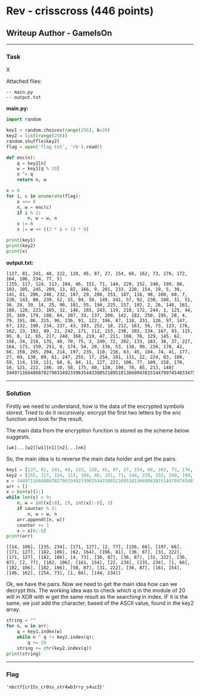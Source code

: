 # Rev - crisscross (446 points)
## Writeup Author - GameIsOn

---

### Task

X

Attached files:
```
-- main.py
-- output.txt
```

**main.py:**
```python
import random

key1 = random.choices(range(256), k=20)
key2 = list(range(256))
random.shuffle(key2)
flag = open('flag.txt', 'rb').read()    

def enc(n):
    q = key2[n]
    w = key1[q % 20]
    n ^= q
    return n, w

x = 0
for i, c in enumerate(flag):
    x <<= 8
    n, w = enc(c)
    if i % 2:
        n, w = w, n
    x |= n
    x |= w << ((2 * i + 1) * 8)

print(key1)
print(key2)
print(x)
```

**output.txt:**
```
[127, 81, 241, 40, 222, 128, 45, 87, 27, 154, 66, 162, 73, 176, 172, 164, 106, 234, 77, 5]
[155, 117, 124, 113, 104, 46, 151, 71, 144, 229, 152, 240, 199, 88, 103, 105, 245, 209, 13, 82, 166, 9, 201, 233, 228, 154, 19, 5, 30, 141, 81, 206, 246, 232, 107, 29, 208, 253, 187, 116, 98, 160, 60, 7, 220, 143, 80, 239, 52, 15, 94, 50, 149, 241, 57, 92, 230, 100, 31, 51, 36, 24, 39, 14, 25, 90, 101, 55, 194, 225, 157, 102, 2, 26, 148, 161, 180, 120, 223, 165, 32, 146, 185, 243, 119, 210, 172, 244, 1, 125, 44, 35, 169, 179, 188, 64, 207, 33, 137, 200, 142, 182, 250, 195, 28, 4, 79, 191, 86, 215, 96, 236, 91, 122, 196, 87, 118, 231, 126, 97, 147, 67, 132, 190, 234, 237, 43, 193, 252, 18, 212, 163, 56, 73, 123, 176, 162, 23, 192, 49, 21, 242, 171, 112, 153, 238, 203, 134, 167, 93, 115, 95, 8, 12, 65, 217, 248, 168, 219, 47, 211, 108, 76, 129, 145, 62, 156, 34, 218, 135, 48, 70, 75, 3, 249, 72, 202, 133, 183, 38, 37, 227, 164, 173, 159, 251, 0, 174, 54, 20, 136, 53, 138, 99, 226, 178, 42, 66, 150, 205, 204, 214, 197, 235, 110, 216, 63, 45, 184, 74, 41, 177, 27, 69, 130, 89, 61, 247, 255, 17, 254, 181, 131, 22, 224, 83, 189, 59, 114, 139, 111, 68, 6, 84, 11, 127, 221, 106, 77, 109, 158, 170, 16, 121, 222, 186, 10, 58, 175, 40, 128, 198, 78, 85, 213, 140]
3449711664888782790334923396354433085218951813669043815144799745483347584183883892868078716490762334737115401929391994359609927294549975954045314661787321463018287415952
```

---

### Solution

Firstly we need to understand, how is the data of the encrypted symbols stored. Tried to do it recursively: encrypt the first two letters by the *enc* function and look for the result. 

The main data from the encryption function is stored as the scheme below suggests.

```
[wk]...[w2][w1][n1][n2]...[nk]
```
So, the main idea is to reverse the main data holder and get the pairs.
```python
key1 = [127, 81, 241, 40, 222, 128, 45, 87, 27, 154, 66, 162, 73, 176, 172, 164, 106, 234, 77, 5]
key2 = [155, 117, 124, 113, 104, 46, 151, 71, 144, 229, 152, 240, 199, 88, 103, 105, 245, 209, 13, 82, 166, 9, 201, 233, 228, 154, 19, 5, 30, 141, 81, 206, 246, 232, 107, 29, 208, 253, 187, 116, 98, 160, 60, 7, 220, 143, 80, 239, 52, 15, 94, 50, 149, 241, 57, 92, 230, 100, 31, 51, 36, 24, 39, 14, 25, 90, 101, 55, 194, 225, 157, 102, 2, 26, 148, 161, 180, 120, 223, 165, 32, 146, 185, 243, 119, 210, 172, 244, 1, 125, 44, 35, 169, 179, 188, 64, 207, 33, 137, 200, 142, 182, 250, 195, 28, 4, 79, 191, 86, 215, 96, 236, 91, 122, 196, 87, 118, 231, 126, 97, 147, 67, 132, 190, 234, 237, 43, 193, 252, 18, 212, 163, 56, 73, 123, 176, 162, 23, 192, 49, 21, 242, 171, 112, 153, 238, 203, 134, 167, 93, 115, 95, 8, 12, 65, 217, 248, 168, 219, 47, 211, 108, 76, 129, 145, 62, 156, 34, 218, 135, 48, 70, 75, 3, 249, 72, 202, 133, 183, 38, 37, 227, 164, 173, 159, 251, 0, 174, 54, 20, 136, 53, 138, 99, 226, 178, 42, 66, 150, 205, 204, 214, 197, 235, 110, 216, 63, 45, 184, 74, 41, 177, 27, 69, 130, 89, 61, 247, 255, 17, 254, 181, 131, 22, 224, 83, 189, 59, 114, 139, 111, 68, 6, 84, 11, 127, 221, 106, 77, 109, 158, 170, 16, 121, 222, 186, 10, 58, 175, 40, 128, 198, 78, 85, 213, 140]
x = 3449711664888782790334923396354433085218951813669043815144799745483347584183883892868078716490762334737115401929391994359609927294549975954045314661787321463018287415952
arr = []
x = bin(x)[2:]
while len(x) > 0:
    n, w = int(x[:8], 2), int(x[:-8], 2)
    if counter % 2:
        n, w = w, n
    arr.append([n, w])
    counter += 1
    x = x[8:-8]
print(arr)
```
```
[[14, 106], [235, 234], [171, 127], [2, 77], [156, 66], [197, 66], [171, 127], [182, 106], [62, 164], [196, 81], [36, 87], [31, 222], [171, 127], [182, 106], [4, 73], [36, 87], [36, 87], [31, 222], [36, 87], [2, 77], [182, 106], [161, 154], [22, 234], [235, 234], [1, 66], [182, 106], [182, 106], [58, 87], [31, 222], [36, 87], [161, 154], [146, 162], [254, 73], [1, 66], [144, 234]]
```
Ok, we have the pairs. Now we need to get the main idea how can we decrypt this. The working idea was to check which q in the module of 20 will in XOR with w get the same result as the searching in index. IF it is the same, we just add the character, based of the ASCII value, found in the key2 array.
```python
string = ""
for n, w in arr:
    q = key1.index(w)
    while n ^ q != key2.index(q):
        q += 20
    string += chr(key2.index(q))
print(string)
```
---
### Flag

```
'nbctf{cr15s_cr0ss_str4wb3rry_s4uz3}'
```